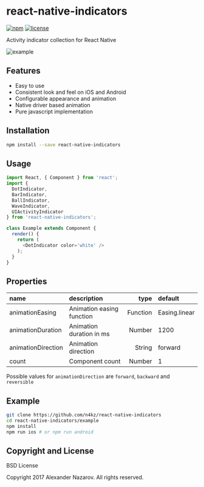 [npm-badge]: https://img.shields.io/npm/v/react-native-indicators.svg?colorB=ff6d00
[npm-url]: https://npmjs.com/package/react-native-indicators
[license-badge]: https://img.shields.io/npm/l/react-native-indicators.svg?colorB=448aff
[license-url]: https://raw.githubusercontent.com/n4kz/react-native-indicators/master/license.txt

# react-native-indicators

[![npm][npm-badge]][npm-url]
[![license][license-badge]][license-url]

Activity indicator collection for React Native

![example](https://cloud.githubusercontent.com/assets/2055622/25563554/ee473a00-2da6-11e7-872e-a53eab2f9f78.gif)

## Features

* Easy to use
* Consistent look and feel on iOS and Android
* Configurable appearance and animation
* Native driver based animation
* Pure javascript implementation

## Installation

```bash
npm install --save react-native-indicators
```

## Usage

```javascript
import React, { Component } from 'react';
import {
  DotIndicator,
  BarIndicator,
  BallIndicator,
  WaveIndicator,
  UIActivityIndicator
} from 'react-native-indicators';

class Example extends Component {
  render() {
    return (
      <DotIndicator color='white' />
    );
  }
}
```

## Properties

 name               | description                   | type     | default
:------------------ |:----------------------------- | --------:|:-------------
 animationEasing    | Animation easing function     | Function | Easing.linear
 animationDuration  | Animation duration in ms      |   Number | 1200
 animationDirection | Animation direction           |   String | forward
 count              | Component count               |   Number | 1

Possible values for `animationDirection` are `forward`, `backward` and `reversible`

## Example

```bash
git clone https://github.com/n4kz/react-native-indicators
cd react-native-indicators/example
npm install
npm run ios # or npm run android
```

## Copyright and License

BSD License

Copyright 2017 Alexander Nazarov. All rights reserved.
